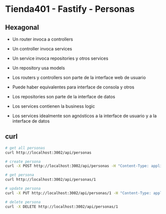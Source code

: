 # Tienda401 - Fastify - Personas

## Hexagonal

- Un router invoca a controllers
- Un controller invoca services
- Un service invoca repositories y otros services
- Un repository usa models

- Los routers y controllers son parte de la interface web de usuario
- Puede haber equivalentes para interface de consola y otros
- Los repositories son parte de la interface de datos
- Los services contienen la business logic
- Los services idealmente son agnósticos a la interface de usuario y a la interface de datos

## curl

```sh
# get all personas
curl http://localhost:3002/api/personas

# create persona
curl -X POST http://localhost:3002/api/personas -H "Content-Type: application/json" -d '{"nombre": "Ana"}'

# get persona
curl http://localhost:3002/api/personas/1

# update persona
curl -X PUT http://localhost:3002/api/personas/1 -H "Content-Type: application/json" -d '{"nombre": "Betty"}'

# delete persona
curl -X DELETE http://localhost:3002/api/personas/1

```